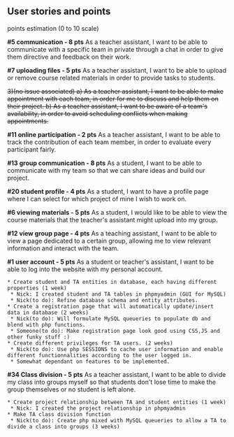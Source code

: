 ## User stories and points
points estimation (0 to 10 scale)

**#5 communication - 8 pts**
As a teacher assistant, I want to be able to communicate with a specific team
in private through a chat in order to give them directive and feedback on
their work.

**#7 uploading files - 5 pts**
As a teacher assistant, I want to be able to upload or remove course related
materials in order to provide tasks to students.

~~3)(no issue associated)
	a) As a teacher assistant, I want to be able to make appointment with each team,
	in order for me to discuss and help them on their project.
	b) As a teacher assistant, I want to be aware of a team's availability, 
	in order to avoid scheduling conflicts when making appointments.~~

**#11 online participation - 2 pts**
As a teacher assistant, I want to be able to track the contribution of each team member,
 in order to evaluate every participant fairly. 

**#13 group communication - 8 pts**
As a student, I want to be able to communicate with my team so that we can share ideas 
and build our project.

**#20 student profile - 4 pts**
As a student, I want to have a profile page where I can select for which project of mine 
I wish to work on. 

**#6 viewing materials - 5 pts**
As a student, I would like to be able to view the course materials that the teacher's assistant 
might upload into my group.

**#12 view group page - 4 pts**
As a teaching assistant, I want to be able to view a page dedicated to a certain group, 
allowing me to view relevant information and interact with the team.

	

**#1 user account - 5 pts**
As a student or teacher's assistant, I want to be able to log into the website with my personal
account.

	* Create student and TA entities in database, each having different properties (1 week)
	 * Nick: I created student and TA tables in phpmyadmin (GUI for MySQL)
	 * Nick(to do): Refine database schema and entity attributes.
	* Create a registration page that will automatically update/insert data in database (2 weeks)
	 * Nick(to do): Will formulate MySQL queueries to populate db and blend with php functions.
	 * Someone(to do): Make registration page look good using CSS,JS and other funky stuff :)
	* Create different privileges for TA users. (2 weeks)
	 * Nick(to do): Use php SESSIONS to cache user information and enable different functionnalities according to the user logged in.
	 * Somewhat dependant on features to be implemented.

**#34 Class division - 5 pts**
As a teacher assistant, I want to be able to divide my class into groups myself so that students don't lose time to make the group themselves or no student is left alone.

	* Create project relationship between TA and student entities (1 week)
	 * Nick: I created the project relationship in phpmyadmin
	* Make TA class division function
	 * Nick(to do): Create php mixed with MySQL queueries to allow a TA to divide a class into groups (3 weeks) 
	
